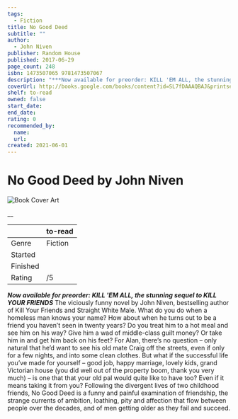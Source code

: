```yaml
---
tags:
  - Fiction
title: No Good Deed
subtitle: ""
author:
  - John Niven
publisher: Random House
published: 2017-06-29
page_count: 248
isbn: 1473507065 9781473507067
description: "***Now available for preorder: KILL 'EM ALL, the stunning sequel to KILL YOUR FRIENDS*** The viciously funny novel by John Niven, bestselling author of Kill Your Friends and Straight White Male. What do you do when a homeless man knows your name? How about when he turns out to be a friend you haven’t seen in twenty years? Do you treat him to a hot meal and see him on his way? Give him a wad of middle-class guilt money? Or take him in and get him back on his feet? For Alan, there’s no question – only natural that he’d want to see his old mate Craig off the streets, even if only for a few nights, and into some clean clothes. But what if the successful life you’ve made for yourself – good job, happy marriage, lovely kids, grand Victorian house (you did well out of the property boom, thank you very much) – is one that that your old pal would quite like to have too? Even if it means taking it from you? Following the divergent lives of two childhood friends, No Good Deed is a funny and painful examination of friendship, the strange currents of ambition, loathing, pity and affection that flow between people over the decades, and of men getting older as they fail and succeed."
coverUrl: http://books.google.com/books/content?id=SL7fDAAAQBAJ&printsec=frontcover&img=1&zoom=1&source=gbs_api
shelf: to-read
owned: false
start_date:
end_date:
rating: 0
recommended_by:
  name:
  url:
created: 2021-06-01
---
```


# No Good Deed by John Niven

![Book Cover Art](http://books.google.com/books/content?id=SL7fDAAAQBAJ&printsec=frontcover&img=1&zoom=1&source=gbs_api)

__

| &nbsp; | to-read | 
| --- | --- |
| Genre | Fiction |
| Started |  |
| Finished |  |
| Rating | /5 |

***Now available for preorder: KILL 'EM ALL, the stunning sequel to KILL YOUR FRIENDS*** The viciously funny novel by John Niven, bestselling author of Kill Your Friends and Straight White Male. What do you do when a homeless man knows your name? How about when he turns out to be a friend you haven’t seen in twenty years? Do you treat him to a hot meal and see him on his way? Give him a wad of middle-class guilt money? Or take him in and get him back on his feet? For Alan, there’s no question – only natural that he’d want to see his old mate Craig off the streets, even if only for a few nights, and into some clean clothes. But what if the successful life you’ve made for yourself – good job, happy marriage, lovely kids, grand Victorian house (you did well out of the property boom, thank you very much) – is one that that your old pal would quite like to have too? Even if it means taking it from you? Following the divergent lives of two childhood friends, No Good Deed is a funny and painful examination of friendship, the strange currents of ambition, loathing, pity and affection that flow between people over the decades, and of men getting older as they fail and succeed.